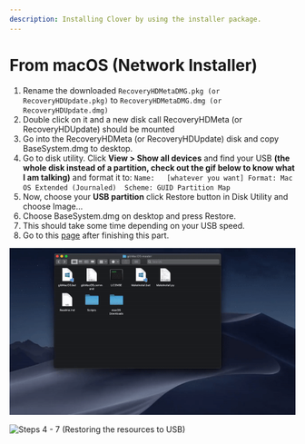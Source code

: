 ```yaml
---
description: Installing Clover by using the installer package.
---
```


# From macOS \(Network Installer\)

1. Rename the downloaded `RecoveryHDMetaDMG.pkg (or RecoveryHDUpdate.pkg)` to `RecoveryHDMetaDMG.dmg (or RecoveryHDUpdate.dmg)`
2. Double click on it and a new disk call RecoveryHDMeta \(or RecoveryHDUpdate\) should be mounted
3. Go into the RecoveryHDMeta \(or RecoveryHDUpdate\) disk and copy BaseSystem.dmg to desktop.
4. Go to disk utility. Click **View &gt; Show all devices** and find your USB **\(the whole disk instead of a partition, check out the gif below to know what I am talking\)** and format it to:  `Name:   [whatever you want] Format: Mac OS Extended (Journaled)  Scheme: GUID Partition Map`
5. Now, choose your **USB partition** click Restore button in Disk Utility and choose Image...
6. Choose BaseSystem.dmg on desktop and press Restore.
7. This should take some time depending on your USB speed.
8. Go to this [page](../../clover-installtion/preparing-the-installer-part-3/install-and-configuring-clover-in-macos.md) after finishing this part.

![Steps 1 - 3 \(Extracting BaseSystem.dmg to Desktop\)](../../.gitbook/assets/ezgif-4-c4f2b894d040.gif)

![Steps 4 - 7 \(Restoring the resources to USB\)](../../.gitbook/assets/restoring-to-usb.gif)

